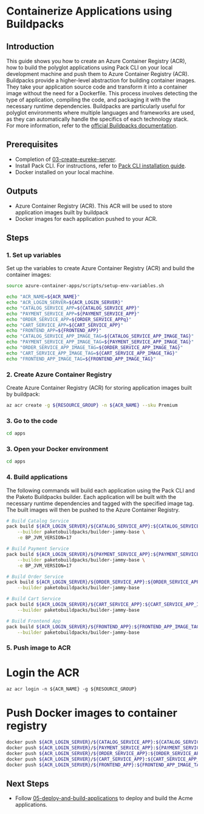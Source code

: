 # Containerize Applications using Buildpacks
## Introduction
This guide shows you how to create an Azure Container Registry (ACR), how to build the polyglot applications using Pack CLI on your local development machine and push them to Azure Container Registry (ACR).
Buildpacks provide a higher-level abstraction for building container images. They take your application source code and transform it into a container image without the need for a Dockerfile. This process involves detecting the type of application, compiling the code, and packaging it with the necessary runtime dependencies. Buildpacks are particularly useful for polyglot environments where multiple languages and frameworks are used, as they can automatically handle the specifics of each technology stack. For more information, refer to the [official Buildpacks documentation](https://buildpacks.io/docs/).

## Prerequisites
- Completion of  [03-create-eureke-server](./03-create-eureke-server.md).
- Install Pack CLI. For instructions, refer to [Pack CLI installation guide](https://buildpacks.io/docs/for-platform-operators/how-to/integrate-ci/pack/).
- Docker installed on your local machine.

## Outputs
- Azure Container Registry (ACR). This ACR will be used to store application images built by buildpack
- Docker images for each application pushed to your ACR.

## Steps

### 1. Set up variables
Set up the variables to create Azure Container Registry (ACR) and build the container images:
```bash
source azure-container-apps/scripts/setup-env-variables.sh

echo "ACR_NAME=${ACR_NAME}"
echo "ACR_LOGIN_SERVER=${ACR_LOGIN_SERVER}"
echo "CATALOG_SERVICE_APP=${CATALOG_SERVICE_APP}"
echo "PAYMENT_SERVICE_APP=${PAYMENT_SERVICE_APP}"
echo "ORDER_SERVICE_APP=${ORDER_SERVICE_APPq}"
echo "CART_SERVICE_APP=${CART_SERVICE_APP}"
echo "FRONTEND_APP=${FRONTEND_APP}"
echo "CATALOG_SERVICE_APP_IMAGE_TAG=${CATALOG_SERVICE_APP_IMAGE_TAG}"
echo "PAYMENT_SERVICE_APP_IMAGE_TAG=${PAYMENT_SERVICE_APP_IMAGE_TAG}"
echo "ORDER_SERVICE_APP_IMAGE_TAG=${ORDER_SERVICE_APP_IMAGE_TAG}"
echo "CART_SERVICE_APP_IMAGE_TAG=${CART_SERVICE_APP_IMAGE_TAG}"
echo "FRONTEND_APP_IMAGE_TAG=${FRONTEND_APP_IMAGE_TAG}"
```

### 2. Create Azure Container Registry
Create Azure Container Registry (ACR) for storing application images built by buildpack:
```bash
az acr create -g ${RESOURCE_GROUP} -n ${ACR_NAME} --sku Premium
```

### 3. Go to the code

```bash
cd apps
```
### 3. Open your Docker environment

```bash
cd apps
```

### 4. Build applications

The following commands will build each application using the Pack CLI and the Paketo Buildpacks builder. Each application will be built with the necessary runtime dependencies and tagged with the specified image tag. The built images will then be pushed to the Azure Container Registry.

```bash
# Build Catalog Service
pack build ${ACR_LOGIN_SERVER}/${CATALOG_SERVICE_APP}:${CATALOG_SERVICE_APP_IMAGE_TAG} --path apps/acme-catalog \
    --builder paketobuildpacks/builder-jammy-base \
    -e BP_JVM_VERSION=17

# Build Payment Service
pack build ${ACR_LOGIN_SERVER}/${PAYMENT_SERVICE_APP}:${PAYMENT_SERVICE_APP_IMAGE_TAG} --path apps/acme-payment \
    --builder paketobuildpacks/builder-jammy-base \
    -e BP_JVM_VERSION=17

# Build Order Service
pack build ${ACR_LOGIN_SERVER}/${ORDER_SERVICE_APP}:${ORDER_SERVICE_APP_IMAGE_TAG} --path apps/acme-order \
    --builder paketobuildpacks/builder-jammy-base

# Build Cart Service
pack build ${ACR_LOGIN_SERVER}/${CART_SERVICE_APP}:${CART_SERVICE_APP_IMAGE_TAG} --path apps/acme-cart \
    --builder paketobuildpacks/builder-jammy-base

# Build Frontend App
pack build ${ACR_LOGIN_SERVER}/${FRONTEND_APP}:${FRONTEND_APP_IMAGE_TAG} --path apps/acme-shopping \
    --builder paketobuildpacks/builder-jammy-base
```

### 5. Push image to ACR
# Login the ACR
```azurecli
az acr login -n ${ACR_NAME} -g ${RESOURCE_GROUP}
```

# Push Docker images to container registry
```bash
docker push ${ACR_LOGIN_SERVER}/${CATALOG_SERVICE_APP}:${CATALOG_SERVICE_APP_IMAGE_TAG}
docker push ${ACR_LOGIN_SERVER}/${PAYMENT_SERVICE_APP}:${PAYMENT_SERVICE_APP_IMAGE_TAG}
docker push ${ACR_LOGIN_SERVER}/${ORDER_SERVICE_APP}:${ORDER_SERVICE_APP_IMAGE_TAG}
docker push ${ACR_LOGIN_SERVER}/${CART_SERVICE_APP}:${CART_SERVICE_APP_IMAGE_TAG}
docker push ${ACR_LOGIN_SERVER}/${FRONTEND_APP}:${FRONTEND_APP_IMAGE_TAG}
```

## Next Steps

- Follow [05-deploy-and-build-applications](./05-deploy-and-build-applications.md) to deploy and build the Acme applications.